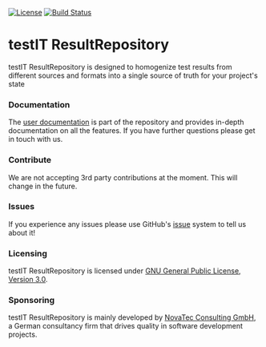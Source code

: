 [![License](https://img.shields.io/badge/License-GNU%20General%20Public%20License%203.0-brightgreen.svg)](http://www.gnu.org/licenses/gpl-3.0.txt)
[![Build Status](https://travis-ci.org/testIT-ResultRepository/resultrepository-core.svg?branch=master)](https://travis-ci.org/testIT-ResultRepository/resultrepository-core)

# testIT ResultRepository
testIT ResultRepository is designed to homogenize test results from different sources and formats into a single source of truth for your project's state

### Documentation
The [user documentation](documentation/README.md) is part of the repository and provides in-depth documentation on all the features.
If you have further questions please get in touch with us.

### Contribute
We are not accepting 3rd party contributions at the moment. This will change in the future.

### Issues
If you experience any issues please use GitHub's [issue](https://github.com/testIT-ResultRepository/resultrepository-core/issues) system to tell us about it!

### Licensing
testIT ResultRepository is licensed under [GNU General Public License, Version 3.0](http://www.gnu.org/licenses/gpl-3.0.txt).

### Sponsoring
testIT ResultRepository is mainly developed by [NovaTec Consulting GmbH](http://www.novatec-gmbh.de/), a German consultancy firm that drives quality in software development projects.
